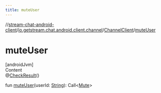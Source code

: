 ```yaml
---
title: muteUser
---
```

//[stream-chat-android-client](../../../index.md)/[io.getstream.chat.android.client.channel](../index.md)/[ChannelClient](index.md)/[muteUser](muteUser.md)



# muteUser  
[androidJvm]  
Content  
@[CheckResult](https://developer.android.com/reference/kotlin/androidx/annotation/CheckResult.html)()  
  
fun [muteUser](muteUser.md)(userId: [String](https://kotlinlang.org/api/latest/jvm/stdlib/kotlin/-string/index.html)): Call&lt;[Mute](../../io.getstream.chat.android.client.models/Mute/index.md)&gt;  



